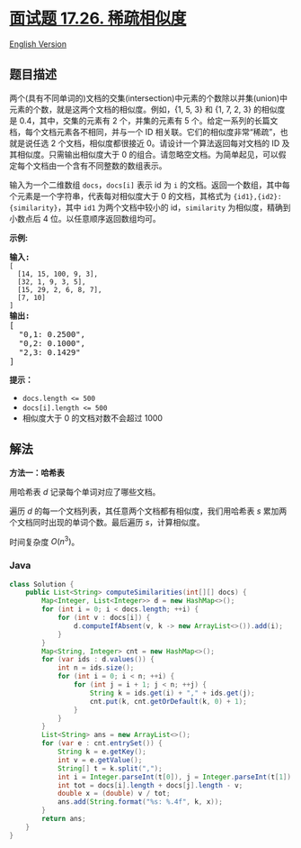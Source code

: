 # [面试题 17.26. 稀疏相似度](https://leetcode.cn/problems/sparse-similarity-lcci)

[English Version](/lcci/17.26.Sparse%20Similarity/README_EN.md)

## 题目描述

<!-- 这里写题目描述 -->
<p>两个(具有不同单词的)文档的交集(intersection)中元素的个数除以并集(union)中元素的个数，就是这两个文档的相似度。例如，{1, 5, 3} 和 {1, 7, 2, 3} 的相似度是 0.4，其中，交集的元素有 2 个，并集的元素有 5 个。给定一系列的长篇文档，每个文档元素各不相同，并与一个 ID 相关联。它们的相似度非常&ldquo;稀疏&rdquo;，也就是说任选 2 个文档，相似度都很接近 0。请设计一个算法返回每对文档的 ID 及其相似度。只需输出相似度大于 0 的组合。请忽略空文档。为简单起见，可以假定每个文档由一个含有不同整数的数组表示。</p>
<p>输入为一个二维数组 <code>docs</code>，<code>docs[i]</code>&nbsp;表示&nbsp;id 为 <code>i</code> 的文档。返回一个数组，其中每个元素是一个字符串，代表每对相似度大于 0 的文档，其格式为 <code>{id1},{id2}: {similarity}</code>，其中 <code>id1</code> 为两个文档中较小的 id，<code>similarity</code> 为相似度，精确到小数点后 4 位。以任意顺序返回数组均可。</p>
<p><strong>示例:</strong></p>
<pre><strong>输入:</strong> 
<code>[
&nbsp; [14, 15, 100, 9, 3],
&nbsp; [32, 1, 9, 3, 5],
&nbsp; [15, 29, 2, 6, 8, 7],
&nbsp; [7, 10]
]</code>
<strong>输出:</strong>
[
&nbsp; &quot;0,1: 0.2500&quot;,
&nbsp; &quot;0,2: 0.1000&quot;,
&nbsp; &quot;2,3: 0.1429&quot;
]</pre>
<p><strong>提示：</strong></p>
<ul>
	<li><code>docs.length &lt;= 500</code></li>
	<li><code>docs[i].length &lt;= 500</code></li>
	<li>相似度大于 0 的文档对数不会超过 1000</li>
</ul>

## 解法

**方法一：哈希表**

用哈希表 $d$ 记录每个单词对应了哪些文档。

遍历 $d$ 的每一个文档列表，其任意两个文档都有相似度，我们用哈希表 $s$ 累加两个文档同时出现的单词个数。最后遍历 $s$，计算相似度。

时间复杂度 $O(n^3)$。

### **Java**

```java
class Solution {
    public List<String> computeSimilarities(int[][] docs) {
        Map<Integer, List<Integer>> d = new HashMap<>();
        for (int i = 0; i < docs.length; ++i) {
            for (int v : docs[i]) {
                d.computeIfAbsent(v, k -> new ArrayList<>()).add(i);
            }
        }
        Map<String, Integer> cnt = new HashMap<>();
        for (var ids : d.values()) {
            int n = ids.size();
            for (int i = 0; i < n; ++i) {
                for (int j = i + 1; j < n; ++j) {
                    String k = ids.get(i) + "," + ids.get(j);
                    cnt.put(k, cnt.getOrDefault(k, 0) + 1);
                }
            }
        }
        List<String> ans = new ArrayList<>();
        for (var e : cnt.entrySet()) {
            String k = e.getKey();
            int v = e.getValue();
            String[] t = k.split(",");
            int i = Integer.parseInt(t[0]), j = Integer.parseInt(t[1]);
            int tot = docs[i].length + docs[j].length - v;
            double x = (double) v / tot;
            ans.add(String.format("%s: %.4f", k, x));
        }
        return ans;
    }
}
```
